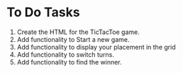 # To Do Tasks

1. Create the HTML for the TicTacToe game.
2. Add functionality to Start a new game. 
3. Add functionality to display your placement in the grid
4. Add functionality to switch turns. 
5. Add functionality to find the winner.